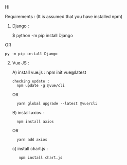 Hi

Requirements :
(It is assumed that you have installed npm)

1) Django :

    $ python -m pip install Django

 OR

    py -m pip install Django


2) Vue JS :

    A) install vue.js :
         npm init vue@latest

       checking update :
         npm update -g @vue/cli

     OR

         yarn global upgrade --latest @vue/cli

     B) install axios :

         npm install axios

     OR

         yarn add axios


     c) install chart.js :
     
          npm install chart.js
